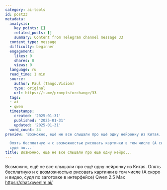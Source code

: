 ```yaml
---
category: ai-tools
id: post23
metadata:
  analysis:
    key_points: []
    related_posts: []
    summary: Content from Telegram channel message 33
  content_type: message
  difficulty: beginner
  engagement:
    likes: 0
    shares: 0
    views: 0
  language: ru
  read_time: 1 min
  source:
    author: Paul (Tango.Vision)
    type: original
    url: https://t.me/promptsforchange/33
  tags:
  - ai
  - qwen
  timestamps:
    created: '2025-01-31'
    published: '2025-01-31'
    updated: '2025-01-31'
  word_count: 34
preview: 'Возможно, ещё не все слышали про ещё одну нейронку из Китая.

  Опять бесплатную и с возможностью рисовать картинки в том числе (А скоро и видео,
  судя по...'
title: Возможно, ещё не все слышали про ещё одну нейро...
---
```


Возможно, ещё не все слышали про ещё одну нейронку из Китая.
Опять бесплатную и с возможностью рисовать картинки в том числе (А скоро и видео, судя по заготовке в интерфейсе)
Qwen 2.5 Max 
https://chat.qwenlm.ai/